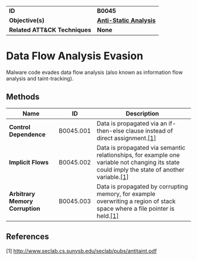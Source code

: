 
<table>
<tr>
<td><b>ID</b></td>
<td><b>B0045</b></td>
</tr>
<tr>
<td><b>Objective(s)</b></td>
<td><b><a href="../anti-static-analysis">Anti-Static Analysis</a></b></td>
</tr>
<tr>
<td><b>Related ATT&CK Techniques</b></td>
<td><b>None</b></td>
</tr>
</table>


Data Flow Analysis Evasion
==========================
Malware code evades data flow analysis (also known as information flow analysis and taint-tracking).

Methods
-------
|Name|ID|Description|
|---|---|---|
|**Control Dependence**|B0045.001|Data is propagated via an if-then-else clause instead of direct assignment.[[1]](#1)|
|**Implicit Flows**|B0045.002|Data is propagated via semantic relationships, for example one variable not changing its state could imply the state of another variable.[[1]](#1)|
|**Arbitrary Memory Corruption**|B0045.003|Data is propagated by corrupting memory, for example overwriting a region of stack space where a file pointer is held.[[1]](#1)|

References
----------
<a name="1">[1]</a> http://www.seclab.cs.sunysb.edu/seclab/pubs/antitaint.pdf
